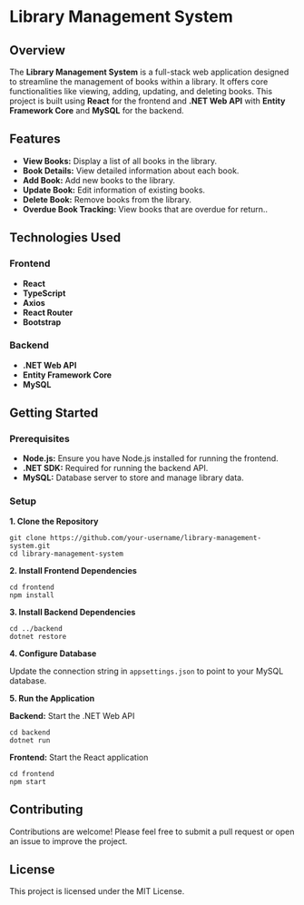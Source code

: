 # Library Management System
## Overview
The **Library Management System** is a full-stack web application designed to streamline the management of books within a library. It offers core functionalities like viewing, adding, updating, and deleting books. This project is built using **React** for the frontend and **.NET Web API** with **Entity Framework Core** and **MySQL** for the backend.

## Features
- **View Books:** Display a list of all books in the library.
- **Book Details:** View detailed information about each book.
- **Add Book:** Add new books to the library.
- **Update Book:** Edit information of existing books.
- **Delete Book:** Remove books from the library.
- **Overdue Book Tracking:** View books that are overdue for return..
  
## Technologies Used
### Frontend
- **React**
- **TypeScript**
- **Axios**
- **React Router**
- **Bootstrap**

### Backend
- **.NET Web API**
- **Entity Framework Core**
- **MySQL**

## Getting Started
### Prerequisites
- **Node.js:** Ensure you have Node.js installed for running the frontend.
- **.NET SDK:** Required for running the backend API.
- **MySQL:** Database server to store and manage library data.

### Setup
**1. Clone the Repository**
```
git clone https://github.com/your-username/library-management-system.git
cd library-management-system
```

**2. Install Frontend Dependencies**
```
cd frontend
npm install
```

**3. Install Backend Dependencies**
```
cd ../backend
dotnet restore
```

**4. Configure Database**

Update the connection string in `appsettings.json` to point to your MySQL database.

**5. Run the Application**

**Backend:** Start the .NET Web API
```
cd backend
dotnet run
```
**Frontend:** Start the React application
```
cd frontend
npm start
```

## Contributing
Contributions are welcome! Please feel free to submit a pull request or open an issue to improve the project.

## License
This project is licensed under the MIT License.
